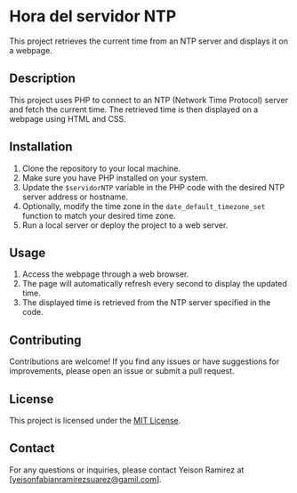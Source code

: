 # Hora del servidor NTP

This project retrieves the current time from an NTP server and displays it on a webpage.

## Description

This project uses PHP to connect to an NTP (Network Time Protocol) server and fetch the current time. The retrieved time is then displayed on a webpage using HTML and CSS.

## Installation

1. Clone the repository to your local machine.
2. Make sure you have PHP installed on your system.
3. Update the `$servidorNTP` variable in the PHP code with the desired NTP server address or hostname.
4. Optionally, modify the time zone in the `date_default_timezone_set` function to match your desired time zone.
5. Run a local server or deploy the project to a web server.

## Usage

1. Access the webpage through a web browser.
2. The page will automatically refresh every second to display the updated time.
3. The displayed time is retrieved from the NTP server specified in the code.

## Contributing

Contributions are welcome! If you find any issues or have suggestions for improvements, please open an issue or submit a pull request.

## License

This project is licensed under the [MIT License](LICENSE).

## Contact

For any questions or inquiries, please contact Yeison Ramirez at [yeisonfabianramirezsuarez@gamil.com].
